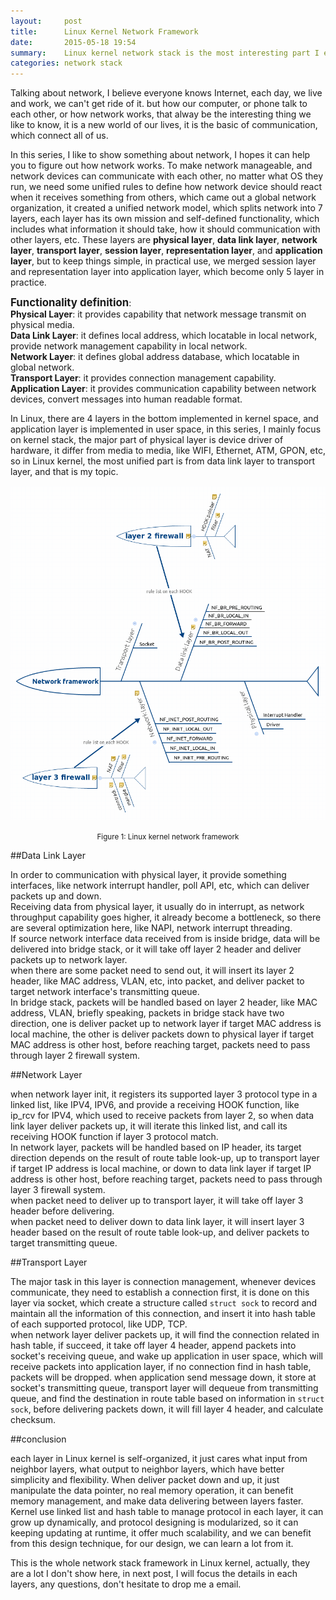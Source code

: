 ```yaml
---
layout:     post
title:      Linux Kernel Network Framework 
date:       2015-05-18 19:54
summary:    Linux kernel network stack is the most interesting part I ever dig, in this series, I like to introduce you the whole framework of network stack in Linux kernel, in this post, I show you the stack architecture, and later, I will dig it bottom up, layer by layer.
categories: network stack
---
```


Talking about network, I believe everyone knows Internet, each day, we live and work, we can't get ride of it. but how our computer, or phone talk to each other, or how network works, that alway be the interesting thing we like to know, it is a new world of our lives, it is the basic of communication, which connect all of us.  
  
In this series, I like to show something about network, I hopes it can help you to figure out how network works. To make network manageable, and network devices can communicate with each other, no matter what OS they run, we need some unified rules to define how network device should react when it receives something from others, which came out a global network organization, it created a unified network model, which splits network into 7 layers, each layer has its own mission and self-defined functionality, which includes what information it should take, how it should communication with other layers, etc. These layers are <strong>physical layer</strong>, <strong>data link layer</strong>, <strong>network layer</strong>, <strong>transport layer</strong>, <strong>session layer</strong>, <strong>representation layer</strong>, and <strong>application layer</strong>, but to keep things simple, in practical use, we merged session layer and representation layer into application layer, which become only 5 layer in practice.  
  
  
<big><strong>Functionality definition</strong></big>:  
<strong>Physical Layer</strong>: it provides capability that network message transmit on physical media.  
<strong>Data Link Layer</strong>: it defines local address, which locatable in local network, provide network management capability in local network.  
<strong>Network Layer</strong>: it defines global address database, which locatable in global network.  
<strong>Transport Layer</strong>: it provides connection management capability.  
<strong>Application Layer</strong>: it provides communication capability between network devices, convert messages into human readable format.  
  
  
In Linux, there are 4 layers in the bottom implemented in kernel space, and application layer is implemented in user space, in this series, I mainly focus on kernel stack, the major part of physical layer is device driver of hardware, it differ from media to media, like WIFI, Ethernet, ATM, GPON,  etc, so in Linux kernel, the most unified part is from data link layer to transport layer, and that is my topic.  


![network framework](/images/Network_framework_state.png)
<center><small>Figure 1: Linux kernel network framework</small></center>  


##Data Link Layer
  
In order to communication with physical layer, it provide something interfaces, like network interrupt handler, poll API, etc, which can deliver packets up and down.  
Receiving data from physical layer, it usually do in interrupt, as network throughput capability goes higher, it already become a bottleneck, so there are several optimization here, like NAPI, network interrupt threading.  
If source network interface data received from is inside bridge, data will be delivered into bridge stack, or it will take off layer 2 header and deliver packets up to network layer.  
when there are some packet need to send out, it will insert its layer 2 header, like MAC address, VLAN, etc, into packet, and deliver packet to target network interface's transmitting queue.  
In bridge stack, packets will be handled based on layer 2 header, like MAC address, VLAN, briefly speaking, packets in bridge stack have two direction, one is deliver packet up to network layer if target MAC address is local machine, the other is deliver packets down to physical layer if target MAC address is other host, before reaching target, packets need to pass through layer 2 firewall system.  
  

##Network Layer

when network layer init, it registers its supported layer 3 protocol type in a linked list, like IPV4, IPV6, and provide a receiving HOOK function, like ip_rcv for IPV4, which used to receive packets from layer 2, so when data link layer deliver packets up, it will iterate this linked list, and call its receiving HOOK function if layer 3 protocol match.  
In network layer, packets will be handled based on IP header, its target direction depends on the result of route table look-up, up to transport layer if target IP address is local machine, or down to data link layer if target IP address is other host, before reaching target, packets need to pass through layer 3 firewall system.  
when packet need to deliver up to transport layer, it will take off layer 3 header before delivering.  
when packet need to deliver down to data link layer, it will insert layer 3 header based on the result of route table look-up, and deliver packets to target transmitting queue.  
  

##Transport Layer  
  
The major task in this layer is connection management, whenever devices communicate, they need to establish a connection first, it is done on this layer via socket, which create a structure called <code>struct sock</code> to record and maintain all the information of this connection, and insert it into hash table of each supported protocol, like UDP, TCP.  
when network layer deliver packets up, it will find the connection related in hash table, if succeed, it take off layer 4 header, append packets into socket's receiving queue, and wake up application in user space, which will receive packets into application layer, if no connection find in hash table, packets will be dropped. 
when application send message down, it store at socket's transmitting queue, transport layer will dequeue from transmitting queue, and find the destination in route table based on information in <code>struct sock</code>, before delivering packets down, it will fill layer 4 header, and calculate checksum.  

##conclusion  

each layer in Linux kernel is self-organized, it just cares what input from neighbor layers, what output to neighbor layers, which have better simplicity and flexibility. When deliver packet down and up, it just manipulate the data pointer, no real memory operation, it can benefit memory management, and make data delivering between layers faster. Kernel use linked list and hash table to manage protocol in each layer, it can grow up dynamically, and protocol designing is modularized, so it can keeping updating at runtime, it offer much scalability, and we can benefit from this design technique, for our design, we can learn a lot from it.  

This is the whole network stack framework in Linux kernel, actually, they are a lot I don't show here, in next post, I will focus the details in each layers, any questions, don't hesitate to drop me a email.  




 